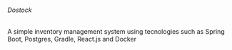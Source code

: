 ###### Dostock

A simple inventory management system using tecnologies such as Spring Boot, Postgres, Gradle, React.js and Docker

